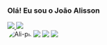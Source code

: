 ### Olá! Eu sou o João Alisson

<div>
  <a href="https://github.com/JoaoAlissonTec">
  <img height="180em" src="https://github-readme-stats.vercel.app/api?username=JoaoAlissonTec&show_icons=true&theme=dracula&include_all_commits=true&count_private=true"/>
  <img height="180em" src="https://github-readme-stats.vercel.app/api/top-langs/?username=JoaoAlissonTec&layout=compact&langs_count=7&theme=dracula"/>
</div>
  <div>
  <img align="left" alt="Ali-pic" height="150" style="border-radius:50px;" src="https://media.discordapp.net/attachments/955615270834159686/958122831013617736/Webp.net-gifmaker.gif">
  </div>
<div> 
  <a href="https://www.instagram.com/alissonj23/" target="_blank"><img src="https://img.shields.io/badge/-Instagram-%23E4405F?style=for-the-badge&logo=instagram&logoColor=white" target="_blank"></a>
  <a href = "mailto:joaoalisson222005@gmail.com"><img src="https://img.shields.io/badge/-Gmail-%23333?style=for-the-badge&logo=gmail&logoColor=white" target="_blank"></a>
  <a href="" target="_blank"><img src="https://img.shields.io/badge/-LinkedIn-%230077B5?style=for-the-badge&logo=linkedin&logoColor=white" target="_blank"></a>
</div>
 <![Snake animation](https://github.com/JoaoAlissonTec/JoaoAlissonTec/blob/output/github-contribution-grid-snake.svg)>
